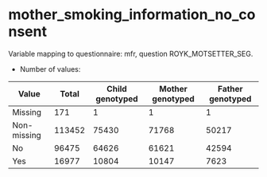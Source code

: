 # mother_smoking_information_no_consent
Variable mapping to questionnaire: mfr, question ROYK_MOTSETTER_SEG.
- Number of values:

| Value | Total | Child genotyped | Mother genotyped | Father genotyped |
| ----- | ----- | --------------- | ---------------- | ---------------- |
| Missing | 171 | 1 | 1 | 1 |
| Non-missing | 113452 | 75430 | 71768 | 50217 |
| No | 96475 | 64626 | 61621 |42594 |
| Yes | 16977 | 10804 | 10147 |7623 |




